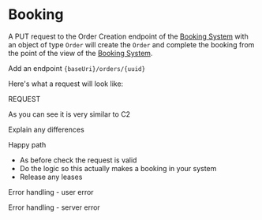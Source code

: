 # Booking

A PUT request to the Order Creation endpoint of the [Booking System](https://openactive.io/open-booking-api/EditorsDraft/1.0CR3/#dfn-booking-system) with an object of type `Order` will create the `Order` and complete the booking from the point of the view of the [Booking System](https://openactive.io/open-booking-api/EditorsDraft/1.0CR3/#dfn-booking-system).

Add an endpoint `{baseUri}/orders/{uuid}`

Here's what a request will look like:

REQUEST

As you can see it is very similar to C2

Explain any differences

Happy path

* As before check the request is valid
* Do the logic so this actually makes a booking in your system
* Release any leases

Error handling - user error

Error handling - server error

